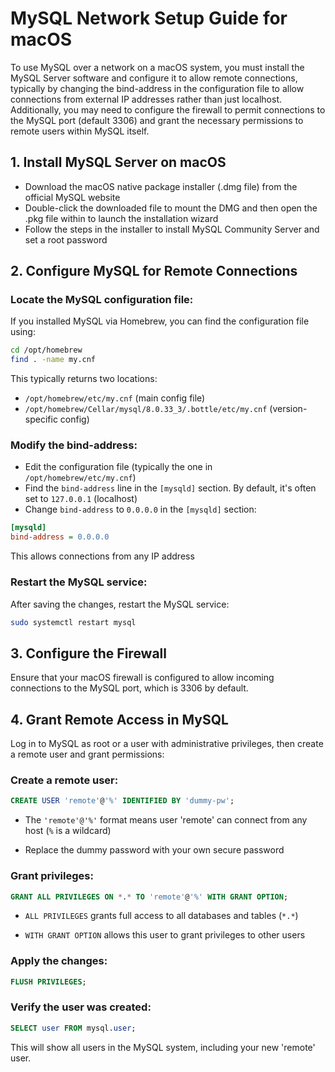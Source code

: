 # MySQL Network Setup Guide for macOS

To use MySQL over a network on a macOS system, you must install the MySQL Server software and configure it to allow remote connections, typically by changing the bind-address in the configuration file to allow connections from external IP addresses rather than just localhost. Additionally, you may need to configure the firewall to permit connections to the MySQL port (default 3306) and grant the necessary permissions to remote users within MySQL itself.

## 1. Install MySQL Server on macOS

* Download the macOS native package installer (.dmg file) from the official MySQL website
* Double-click the downloaded file to mount the DMG and then open the .pkg file within to launch the installation wizard
* Follow the steps in the installer to install MySQL Community Server and set a root password

## 2. Configure MySQL for Remote Connections

### Locate the MySQL configuration file:
If you installed MySQL via Homebrew, you can find the configuration file using:
```bash
cd /opt/homebrew
find . -name my.cnf
```

This typically returns two locations:
* `/opt/homebrew/etc/my.cnf` (main config file)
* `/opt/homebrew/Cellar/mysql/8.0.33_3/.bottle/etc/my.cnf` (version-specific config)

### Modify the bind-address:
* Edit the configuration file (typically the one in `/opt/homebrew/etc/my.cnf`)
* Find the `bind-address` line in the `[mysqld]` section. By default, it's often set to `127.0.0.1` (localhost)
* Change `bind-address` to `0.0.0.0` in the `[mysqld]` section:
```ini
[mysqld]
bind-address = 0.0.0.0
```
  This allows connections from any IP address

### Restart the MySQL service:
After saving the changes, restart the MySQL service:
```bash
sudo systemctl restart mysql
```

## 3. Configure the Firewall

Ensure that your macOS firewall is configured to allow incoming connections to the MySQL port, which is 3306 by default.

## 4. Grant Remote Access in MySQL

Log in to MySQL as root or a user with administrative privileges, then create a remote user and grant permissions:

### Create a remote user:
```sql
CREATE USER 'remote'@'%' IDENTIFIED BY 'dummy-pw';
```
* The `'remote'@'%'` format means user 'remote' can connect from any host (`%` is a wildcard)

* Replace the dummy password with your own secure password

### Grant privileges:
```sql
GRANT ALL PRIVILEGES ON *.* TO 'remote'@'%' WITH GRANT OPTION;
```
* `ALL PRIVILEGES` grants full access to all databases and tables (`*.*`)

* `WITH GRANT OPTION` allows this user to grant privileges to other users

### Apply the changes:
```sql
FLUSH PRIVILEGES;
```

### Verify the user was created:
```sql
SELECT user FROM mysql.user;
```
This will show all users in the MySQL system, including your new 'remote' user.
